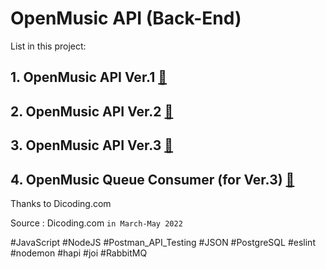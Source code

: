 # OpenMusic API (Back-End)

List in this project:
## 1. OpenMusic API Ver.1 [:mag_right:](https://github.com/hanihan04/openmusic_backend/tree/openmusic_api_v1)
## 2. OpenMusic API Ver.2 [:mag_right:](https://github.com/hanihan04/openmusic_backend/tree/openmusic_api_v2)
## 3. OpenMusic API Ver.3 [:mag_right:](https://github.com/hanihan04/openmusic_backend/tree/openmusic_api_v3) 
## 4. OpenMusic Queue Consumer (for Ver.3) [:mag_right:](https://github.com/hanihan04/openmusic_backend/tree/openmusic_v3_queue_consumer)

Thanks to Dicoding.com

Source : Dicoding.com     `in March-May 2022`

#JavaScript #NodeJS #Postman_API_Testing #JSON #PostgreSQL #eslint #nodemon #hapi #joi #RabbitMQ
